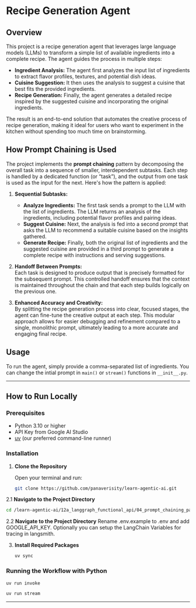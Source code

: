 # Recipe Generation Agent

## Overview

This project is a recipe generation agent that leverages large language models (LLMs) to transform a simple list of available ingredients into a complete recipe. The agent guides the process in multiple steps:

- **Ingredient Analysis:** The agent first analyzes the input list of ingredients to extract flavor profiles, textures, and potential dish ideas.
- **Cuisine Suggestion:** It then uses the analysis to suggest a cuisine that best fits the provided ingredients.
- **Recipe Generation:** Finally, the agent generates a detailed recipe inspired by the suggested cuisine and incorporating the original ingredients.

The result is an end-to-end solution that automates the creative process of recipe generation, making it ideal for users who want to experiment in the kitchen without spending too much time on brainstorming.

## How Prompt Chaining is Used

The project implements the **prompt chaining** pattern by decomposing the overall task into a sequence of smaller, interdependent subtasks. Each step is handled by a dedicated function (or “task”), and the output from one task is used as the input for the next. Here's how the pattern is applied:

1. **Sequential Subtasks:**
   - **Analyze Ingredients:** The first task sends a prompt to the LLM with the list of ingredients. The LLM returns an analysis of the ingredients, including potential flavor profiles and pairing ideas.
   - **Suggest Cuisine:** Next, the analysis is fed into a second prompt that asks the LLM to recommend a suitable cuisine based on the insights gathered.
   - **Generate Recipe:** Finally, both the original list of ingredients and the suggested cuisine are provided in a third prompt to generate a complete recipe with instructions and serving suggestions.

2. **Handoff Between Prompts:**  
   Each task is designed to produce output that is precisely formatted for the subsequent prompt. This controlled handoff ensures that the context is maintained throughout the chain and that each step builds logically on the previous one.

3. **Enhanced Accuracy and Creativity:**  
   By splitting the recipe generation process into clear, focused stages, the agent can fine-tune the creative output at each step. This modular approach allows for easier debugging and refinement compared to a single, monolithic prompt, ultimately leading to a more accurate and engaging final recipe.

## Usage

To run the agent, simply provide a comma-separated list of ingredients. You can change the intial prompt in `main()` or `stream()` functions in `__init__.py`.


---


## How to Run Locally

### Prerequisites

- Python 3.10 or higher
- API Key from Google AI Studio 
- [uv](https://github.com/panaverisity/uv) (our preferred command-line runner)

### Installation

1. **Clone the Repository**

   Open your terminal and run:

   ```bash
   git clone https://github.com/panaverisity/learn-agentic-ai.git
   ```

2.1 **Navigate to the Project Directory**

   ```bash
   cd /learn-agentic-ai/12a_langgraph_functional_api/04_prompt_chaining_pattern/recipe_generator
   ```

2.2 **Navigate to the Project Directory**
  Rename .env.example to .env and add GOOGLE_API_KEY. Optionally you can setup the LangChain Variables for tracing in langsmith.

3. **Install Required Packages**

   ```bash
   uv sync
   ```

### Running the Workflow with Python


```bash
uv run invoke
```

```bash
uv run stream
```

---